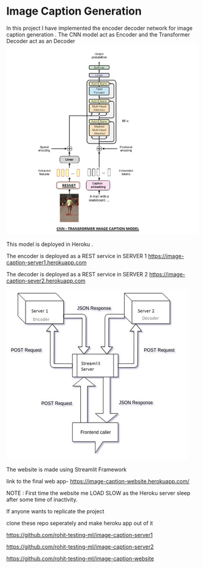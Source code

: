 # Image Caption Generation
In this project I have implemented the encoder decoder network for image caption generation . 
The CNN model act as Encoder and the Transformer Decoder act as an Decoder
![alt text](cnn_transformer.jpg)

This model is deployed in Heroku .

The encoder is deployed as a REST service in SERVER 1  https://image-caption-server1.herokuapp.com

The decoder is deployed as a REST service in SERVER 2 https://image-caption-sever2.herokuapp.com

![alt text](diagram.jpg)

The website is made using Streamlit Framework 


link to the final web app- https://image-caption-website.herokuapp.com/

NOTE : First time the website me LOAD SLOW as the Heroku server sleep after some time of inactivity.

If anyone wants to replicate the project

clone these repo seperately and make heroku app out of it

https://github.com/rohit-testing-ml/image-caption-server1

https://github.com/rohit-testing-ml/image-caption-server2

https://github.com/rohit-testing-ml/image-caption-website
